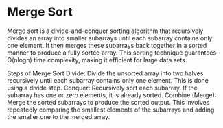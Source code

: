 # Merge Sort
Merge sort is a divide-and-conquer sorting algorithm that recursively divides an array into smaller subarrays until each subarray contains only one element. It then merges these subarrays back together in a sorted manner to produce a fully sorted array. This sorting technique guarantees O(nlogn) time complexity, making it efficient for large data sets.

Steps of Merge Sort
Divide: Divide the unsorted array into two halves recursively until each subarray contains only one element. This is done using a divide step.
Conquer: Recursively sort each subarray. If the subarray has one or zero elements, it is already sorted.
Combine (Merge): Merge the sorted subarrays to produce the sorted output. This involves repeatedly comparing the smallest elements of the subarrays and adding the smaller one to the merged array.

